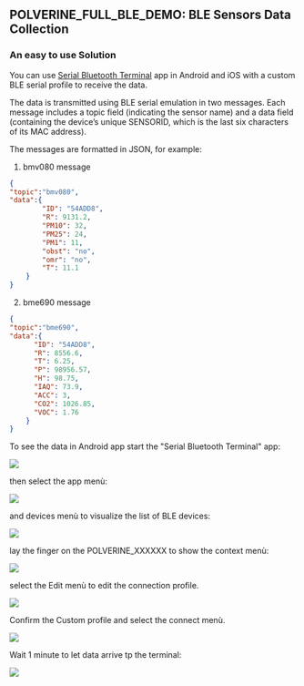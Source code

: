 ## POLVERINE_FULL_BLE_DEMO: BLE Sensors Data Collection

### An easy to use Solution

You can use [Serial Bluetooth Terminal](https://play.google.com/store/apps/details?id=de.kai_morich.serial_bluetooth_terminal) app in Android and iOS with a custom BLE serial profile to receive the data.

The data is transmitted using BLE serial emulation in two messages. Each message includes a topic field (indicating the sensor name) and a data field (containing the device’s unique SENSORID, which is the last six characters of its MAC address).

The messages are formatted in JSON, for example:

1) bmv080 message

```json
{
"topic":"bmv080",
"data":{
		"ID": "54ADD8",
		"R": 9131.2,
		"PM10": 32,
		"PM25": 24,
		"PM1": 11,
		"obst": "no",
		"omr": "no",
		"T": 11.1
	}
}
```

2) bme690 message

```json
{
"topic":"bme690",
"data":{	
	  "ID": "54ADD8",
	  "R": 8556.6,
	  "T": 6.25,
	  "P": 98956.57,
	  "H": 98.75,
	  "IAQ": 73.9,
	  "ACC": 3,
	  "CO2": 1026.85,
	  "VOC": 1.76
	}
}
```

To see the data in Android app start the "Serial Bluetooth Terminal" app:

![](../images/BLE_mainpage.png)

then select the app menù:

![](../images/BLE_menu.png) 

and devices menù to visualize the list of BLE devices:

![](../images/BLE_devices.png) 

lay the finger on the POLVERINE_XXXXXX to show the context menù:

![](../images/BLE_edit.png) 

select the Edit menù to edit the connection profile.

![](../images/BLE_profile.png) 

Confirm the Custom profile and select the connect menù.

![](../images/BLE_connecting.png) 

Wait 1 minute to let data arrive tp the terminal:

![](../images/BLE_connected.png) 

